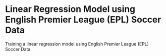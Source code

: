 # Linear Regression Model using English Premier League (EPL) Soccer Data
Training a linear regression model using English Premier League (EPL) Soccer Data.
